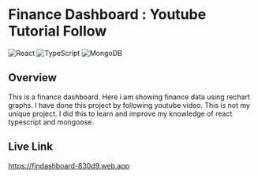 # Finance Dashboard : Youtube Tutorial Follow

![React](https://img.shields.io/badge/react-%2320232a.svg?style=for-the-badge&logo=react&logoColor=%2361DAFB) ![TypeScript](https://img.shields.io/badge/typescript-%23007ACC.svg?style=for-the-badge&logo=typescript&logoColor=white) ![MongoDB](https://img.shields.io/badge/MongoDB-%234ea94b.svg?style=for-the-badge&logo=mongodb&logoColor=white)

## Overview

This is a finance dashboard. Here i am showing finance data using rechart graphs. I have done this project by following youtube video. This is not my unique project. I did this to learn and improve my knowledge of react typescript and mongoose.

## Live Link
<a href="https://findashboard-830d9.web.app">https://findashboard-830d9.web.app</a>
